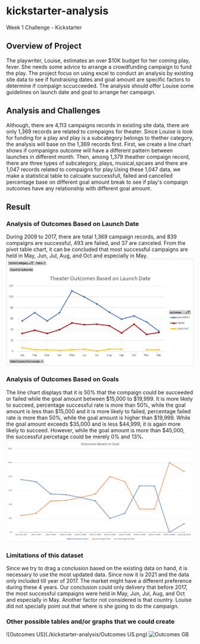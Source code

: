 # kickstarter-analysis
Week 1 Challenge - Kickstarter
## Overview of Project
  The playwriter, Louise, estimates an over $10K budget for her coming play, fever. She needs some advice to arrange a crowdfunding campaign to fund the play.
  The project focus on using excel to conduct an analysis by existing site data to see if fundraising dates and goal amount are specific factors to determine if compaign sccucceeded. The analysis should offer Louise some guidelines on launch date and goal to arrange her campaign.
## Analysis and Challenges
  Although, there are 4,113 campaigns records in existing site data, there are only 1,369 records are related to compaigns for theater. Since Louise is look for funding for a play and play is a subcategory belongs to thether category, the analysis will base on the 1,369 records first. First, we create a line chart shows if companigns outcome will have a different pattern between launches in different month. 
  Then, among 1,379 theather compaign record, there are three types of subcategory, plays, musical,spcaes and there are 1,047 records related to compaigns for play.Using these 1,047 data, we make a statistical table to calcuate successfull, failed and cancelled percentage base on different goal amount break to see if play's compaign outcomes have any relationship with different goal amount.
## Result
### Analysis of Outcomes Based on Launch Date
  During 2009 to 2017, there are total 1,369 campaign records, and 839 compaigns are successful, 493 are failed, and 37 are canceled. From the pivot table chart, it can be concluded that most successful campaigns are held in May, Jun, Jul, Aug, and Oct and especially in May. 
![Theater_Outcomes_vs_Launch](./resources/Theater_Outcomes_vs_Launch.png)
### Analysis of Outcomes Based on Goals
  The line chart displays that it is 50% that the compaign could be succeeded or failed while the goal amount between $15,000 to $19,999. It is more likely to succeed, percentage successful rate is more than 50%, while the goal amount is less than $15,000 and it is more likely to failed, percentage failed rate is more than 50%, while the goal amount is higher than $19,999. While the goal amount exceeds $35,000 and is less $44,999, it is again more likely to succeed. However, while the goal amount is more than $45,000, the successful percetage could be merely 0% and 13%.
![Outcomes_vs_Goals](./resources/Outcomes_vs_Goals.png)
### Limitations of this dataset
  Since we try to drag a conclusion based on the existing data on hand, it is necessary to use the most updated data. Since now it is 2021 and the data only included till year of  2017. The market might have a different preference during these 4 years. Our conclusion could only delivery that before 2017, the most successful campaigns were held in May, Jun, Jul, Aug, and Oct and especially in May.
  Another factor not considered is that country. Louise did not specially point out that where is she going to do the campaign. 
###  Other possible tables and/or graphs that we could create
![Outcomes US](./kickstarter-analysis/Outcomes US.png)
![Outcomes GB](./kickstarter-analysis/resources/OutcomesA_GB.png)
